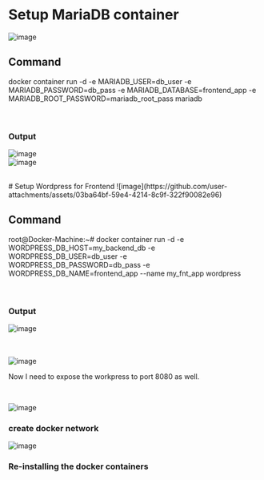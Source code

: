 # Setup MariaDB container

![image](https://github.com/user-attachments/assets/d7eb1aeb-de0b-45cc-b2ff-29d5cb1b02ce)


## Command
docker container run -d -e MARIADB_USER=db_user -e MARIADB_PASSWORD=db_pass -e MARIADB_DATABASE=frontend_app -e MARIADB_ROOT_PASSWORD=mariadb_root_pass mariadb
<br><br><br>
### Output
![image](https://github.com/user-attachments/assets/3cad980e-50be-4628-84b7-a7ede8ab5b03)
<br>
![image](https://github.com/user-attachments/assets/a948fdc4-e569-4468-97dd-6ee0240c23c5)


<br>
# Setup Wordpress for Frontend
![image](https://github.com/user-attachments/assets/03ba64bf-59e4-4214-8c9f-322f90082e96)

## Command
root@Docker-Machine:~# docker container run -d -e WORDPRESS_DB_HOST=my_backend_db -e WORDPRESS_DB_USER=db_user -e WORDPRESS_DB_PASSWORD=db_pass -e WORDPRESS_DB_NAME=frontend_app --name my_fnt_app wordpress
<br><br><br>
### Output
![image](https://github.com/user-attachments/assets/8f6de755-c921-4a33-ba64-f513cf29d7df)
<br><br><br>

![image](https://github.com/user-attachments/assets/05ed1529-8a86-4b62-9556-6ec043c53910)

<p>Now I need to expose the workpress to port 8080 as well.</p>
<br>

![image](https://github.com/user-attachments/assets/dca4c736-56d5-4948-9010-3b5f141ccce2)
<br>
### create docker network
![image](https://github.com/user-attachments/assets/19a9837a-a4f6-41e9-8144-a5e47d6b75e9)

### Re-installing the docker containers
